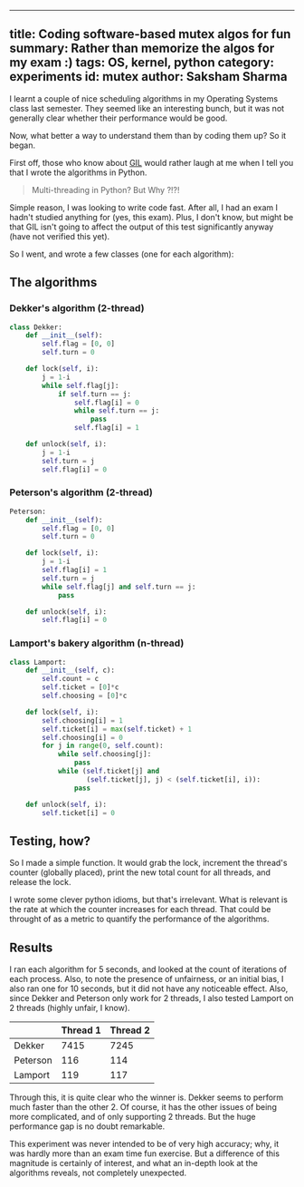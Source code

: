 ------
title: Coding software-based mutex algos for fun
summary: Rather than memorize the algos for my exam :)
tags: OS, kernel, python
category: experiments
id: mutex
author: Saksham Sharma
------

I learnt a couple of nice scheduling algorithms in my Operating Systems class last semester. They seemed like an interesting bunch, but it was not generally clear whether their performance would be good.

Now, what better a way to understand them than by coding them up? <!--more--> So it began.

First off, those who know about [GIL](https://en.wikipedia.org/wiki/Global_interpreter_lock) would rather laugh at me when I tell you that I wrote the algorithms in Python.

> Multi-threading in Python? But Why ?!?!

Simple reason, I was looking to write code fast. After all, I had an exam I hadn't studied anything for (yes, this exam). Plus, I don't know, but might be that GIL isn't going to affect the output of this test significantly anyway (have not verified this yet).

So I went, and wrote a few classes (one for each algorithm):

## The algorithms

### Dekker's algorithm (2-thread)
``` python
class Dekker:
    def __init__(self):
        self.flag = [0, 0]
        self.turn = 0

    def lock(self, i):
        j = 1-i
        while self.flag[j]:
            if self.turn == j:
                self.flag[i] = 0
                while self.turn == j:
                    pass
                self.flag[i] = 1

    def unlock(self, i):
        j = 1-i
        self.turn = j
        self.flag[i] = 0
```

### Peterson's algorithm (2-thread)
``` python
Peterson:
    def __init__(self):
        self.flag = [0, 0]
        self.turn = 0

    def lock(self, i):
        j = 1-i
        self.flag[i] = 1
        self.turn = j
        while self.flag[j] and self.turn == j:
            pass

    def unlock(self, i):
        self.flag[i] = 0
```

### Lamport's bakery algorithm (n-thread)
``` python
class Lamport:
    def __init__(self, c):
        self.count = c
        self.ticket = [0]*c
        self.choosing = [0]*c

    def lock(self, i):
        self.choosing[i] = 1
        self.ticket[i] = max(self.ticket) + 1
        self.choosing[i] = 0
        for j in range(0, self.count):
            while self.choosing[j]:
                pass
            while (self.ticket[j] and
                   (self.ticket[j], j) < (self.ticket[i], i)):
                pass

    def unlock(self, i):
        self.ticket[i] = 0
```

## Testing, how?
So I made a simple function. It would grab the lock, increment the thread's counter (globally placed), print the new total count for all threads, and release the lock.

I wrote some clever python idioms, but that's irrelevant. What is relevant is the rate at which the counter increases for each thread. That could be throught of as a metric to quantify the performance of the algorithms.

## Results
I ran each algorithm for 5 seconds, and looked at the count of iterations of each process. Also, to note the presence of unfairness, or an initial bias, I also ran one for 10 seconds, but it did not have any noticeable effect. Also, since Dekker and Peterson only work for 2 threads, I also tested Lamport on 2 threads (highly unfair, I know).

|          | Thread 1 | Thread 2 |
|----------|----------|----------|
| Dekker   | 7415     | 7245     |
| Peterson | 116      | 114      |
| Lamport  | 119      | 117      |

Through this, it is quite clear who the winner is. Dekker seems to perform much faster than the other 2. Of course, it has the other issues of being more complicated, and of only supporting 2 threads. But the huge performance gap is no doubt remarkable.

This experiment was never intended to be of very high accuracy; why, it was hardly more than an exam time fun exercise. But a difference of this magnitude is certainly of interest, and what an in-depth look at the algorithms reveals, not completely unexpected.

